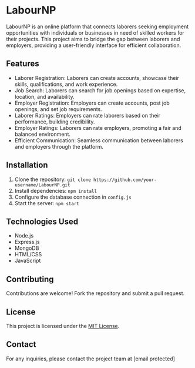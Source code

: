 # LabourNP

LabourNP is an online platform that connects laborers seeking employment opportunities with individuals or businesses in need of skilled workers for their projects. This project aims to bridge the gap between laborers and employers, providing a user-friendly interface for efficient collaboration.

## Features

- Laborer Registration: Laborers can create accounts, showcase their skills, qualifications, and work experience.
- Job Search: Laborers can search for job openings based on expertise, location, and availability.
- Employer Registration: Employers can create accounts, post job openings, and set job requirements.
- Laborer Ratings: Employers can rate laborers based on their performance, building credibility.
- Employer Ratings: Laborers can rate employers, promoting a fair and balanced environment.
- Efficient Communication: Seamless communication between laborers and employers through the platform.

## Installation

1. Clone the repository: `git clone https://github.com/your-username/LabourNP.git`
2. Install dependencies: `npm install`
3. Configure the database connection in `config.js`
4. Start the server: `npm start`

## Technologies Used

- Node.js
- Express.js
- MongoDB
- HTML/CSS
- JavaScript

## Contributing

Contributions are welcome! Fork the repository and submit a pull request.

## License

This project is licensed under the [MIT License](LICENSE).

## Contact

For any inquiries, please contact the project team at [email protected]
